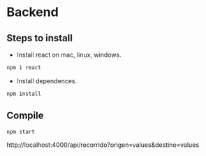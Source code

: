 # Backend
## Steps to install
* Install react on mac, linux, windows.
```bash
npm i react
```
* Install dependences.
```bash
npm install
```
## Compile
```bash
npm start
```
http://localhost:4000/api/recorrido?origen=values&destino=values
